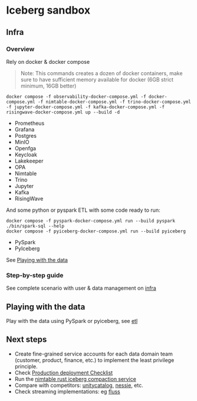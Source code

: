 # Iceberg sandbox

## Infra

### Overview

Rely on docker & docker compose

> Note: This commands creates a dozen of docker containers, make sure to have sufficient memory available for docker (6GB strict minimum, 16GB better)

```shell
docker compose -f observability-docker-compose.yml -f docker-compose.yml -f nimtable-docker-compose.yml -f trino-docker-compose.yml -f jupyter-docker-compose.yml -f kafka-docker-compose.yml -f risingwave-docker-compose.yml up --build -d
```

* Prometheus
* Grafana
* Postgres
* MinIO
* Openfga
* Keycloak
* Lakekeeper
* OPA
* Nimtable
* Trino
* Jupyter
* Kafka
* RisingWave

And some python or pyspark ETL with some code ready to run:

```shell
docker compose -f pyspark-docker-compose.yml run --build pyspark ./bin/spark-sql --help
docker compose -f pyiceberg-docker-compose.yml run --build pyiceberg
```

* PySpark
* PyIceberg

See [Playing with the data](#playing-with-the-data)


### Step-by-step guide

See complete scenario with user & data management on [infra](./infra/README.md)


## Playing with the data

Play with the data using PySpark or pyiceberg, see [etl](./etl/README.md)


## Next steps

* Create fine-grained service accounts for each data domain team (customer, product, finance, etc.) to implement the least privilege principle.
* Check [Production deployment Checklist](https://docs.lakekeeper.io/docs/nightly/production/)
* Run the [nimtable rust iceberg compaction service](https://github.com/nimtable/iceberg-compaction)
* Compare with competitors: [unitycatalog](https://github.com/unitycatalog/unitycatalog), [nessie](https://github.com/projectnessie/nessie), etc.
* Check streaming implementations: eg [fluss](https://github.com/apache/fluss)
